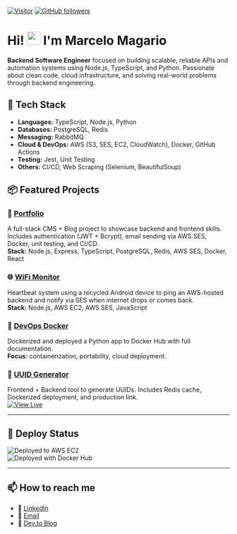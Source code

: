 

[![Visitor](https://visitor-badge.laobi.icu/badge?page_id=marcelomagario.marcelomagario)](https://github.com/marcelomagario) [![GitHub followers](https://img.shields.io/github/followers/marcelomagario.svg?style=social&label=Follow)](https://github.com/marcelomagario?tab=followers)

# Hi! <img src="https://raw.githubusercontent.com/kaueMarques/kaueMarques/master/hi.gif" height="30px"> I'm Marcelo Magario 

**Backend Software Engineer** focused on building scalable, reliable APIs and automation systems using Node.js, TypeScript, and Python.
Passionate about clean code, cloud infrastructure, and solving real-world problems through backend engineering.

## 🚀 Tech Stack

- **Languages:** TypeScript, Node.js, Python  
- **Databases:** PostgreSQL, Redis  
- **Messaging:** RabbitMQ  
- **Cloud & DevOps:** AWS (S3, SES, EC2, CloudWatch), Docker, GitHub Actions  
- **Testing:** Jest, Unit Testing  
- **Others:** CI/CD, Web Scraping (Selenium, BeautifulSoup)


## 📦 Featured Projects

### 🔧 [Portfolio](https://github.com/marcelomagario/portfolio)
A full-stack CMS + Blog project to showcase backend and frontend skills.  
Includes authentication (JWT + Bcrypt), email sending via AWS SES, Docker, unit testing, and CI/CD.  
**Stack:** Node.js, Express, TypeScript, PostgreSQL, Redis, AWS SES, Docker, React

### 🌐 [WiFi Monitor](https://github.com/marcelomagario/wifi-check)
Heartbeat system using a recycled Android device to ping an AWS-hosted backend and notify via SES when internet drops or comes back.  
**Stack:** Node.js, AWS EC2, AWS SES, JavaScript

### 🐳 [DevOps Docker](https://github.com/marcelomagario/devops-docker)
Dockerized and deployed a Python app to Docker Hub with full documentation.  
**Focus:** containerization, portability, cloud deployment.

### 🧪 [UUID Generator](https://github.com/marcelomagario/uuid-generator)
Frontend + Backend tool to generate UUIDs. Includes Redis cache, Dockerized deployment, and production link.  
[![View Live](https://img.shields.io/badge/live-demo-blue)](https://uuid-generator-frontend.onrender.com)

---

## 🚀 Deploy Status

![Deployed to AWS EC2](https://img.shields.io/badge/API-AWS%20EC2-green)  
![Deployed with Docker Hub](https://img.shields.io/badge/deploy-Docker--Hub-blue)

---

## 📫 How to reach me

- 💼 [LinkedIn](https://www.linkedin.com/in/marcelomagario)  
- 📧 [Email](mailto:marcelomagario@gmail.com)  
- 📝 [Dev.to Blog](https://dev.to/marcelomagario)
 
